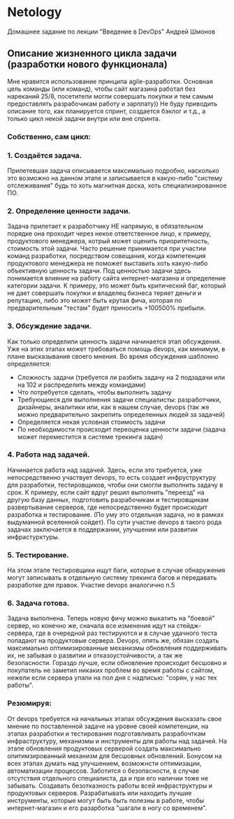 # Netology #

Домашнее задание по лекции "Введение в DevOps"
Андрей Шмонов

## Описание жизненного цикла задачи (разработки нового функционала) ##

Мне нравится использование принципа agile-разработки. Основная цель команды (или команд), чтобы сайт магазина работал без нареканий 25/8, посетители могли совершать покупки и тем самым предоставлять разрабочикам работу и зарплату))
Не буду приводить описание того, как планируется спринт, создается бэклог и т.д., а только цикл некой задачи внутри или вне спринта.

### Собственно, сам цикл: ###

### 1. Создаётся задача. ###
Прилетевшая задача описывается максимально подробно, насколько это возможно на данном этапе и записывается в какую-либо "систему отслеживания" будь то хоть магнитная доска, хоть специализированное ПО.

### 2. Определение ценности задачи. ###
Задача прилетает к разработчику НЕ напрямую, в обязательном порядке она проходит через некое ответственное лицо, к примеру, продуктового менеджера, котрый может оценить приоритетность, стоимость этой задачи. Часто решение принимается при участии команд разработки, посредством совещания, когда компетенция продуктового менеджера не поможет выставить хоть какую-либо объективную ценность задачи. Под ценностью задачи здесь понимается влияние на работу сайта интернет-магазина и определение категории задачи. К примеру, это может быть критический баг, который не дает совершать покупки и владелец бизнеса теряет деньги и репутацию, либо это может быть крутая фича, которая по предварительным "тестам" будет приносить +100500% прибыли.

### 3. Обсуждение задачи. ###
Как только определили ценность задачи начинается этап обсуждения. Уже на этих этапах может требоваться помощь devops, как минимум, в плане высказывания своего мнения. Во время обсуждения шаблонно определяется:
- Сложность задачи (требуется ли разбить задачу на 2 подзадачи или на 102 и распределить между командами)
- Что потребуется сделать, чтобы выполнить задачу
- Требующиеся для выполнения задачи специалисты: разработчики, дизайнеры, аналитики или, как в нашем случае, devops (так же можно предварительно закрепить определенных людей за задачей)
- Определяется некая условная стоимость задачи
- По необходимости происходит переоценка ценности задачи (задача может переместится в системе трекинга задач)

### 4. Работа над задачей. ###
Начинается работа над задачей. Здесь, если это требуется, уже непосредственно участвует devops, то есть создает инфруструктуру для разработки, тестировщиков, чтобы они смогли выполнить задачу в срок. К примеру, если сайт вдруг решил выполнить "переезд" на другую базу данных, подготовить разрабочикам и тестировщикам развертывание серверов, где непосредственно будет происходит разработка и тестирование. (По уму это отдельная задача, но в рамках выдуманной вселенной сойдет). По сути участие devops в такого рода задачах заключается в поддержании, улучшении или развитии инфрастурктуры.

### 5. Тестирование. ###
На этом этапе тестировщики ищут баги, которые в случае обнаружения могут записывать в отдельную систему трекинга багов и передавать разработке для правок. Участие devops аналогично п.5

### 6. Задача готова. ###
Задача выполнена. Теперь новую фичу можно выкатить на "боевой" сервер, но конечно же, сначала все изменения идут на стейдж-сервера, где в очередной раз тестируются и в случае удачного теста попадают на продуктовые сервера. Devops, опять же, обязан создать максимально оптимизированные механизмы обновления поддерживать их, не забывая о развитии и отказоустойчивости, а так же безопасности. Гораздо лучше, если обновление происходит бесшовно и покупатель не заметил никаких проблем во время работы с сайтом, нежели если сервера упали на пол дня с надписью: "сорян, у нас тех работы".

### Резюмируя: ### 
От devops требуется на начальных этапах обсуждения высказать свое мнение по поставленной задаче на уровне своей компетенции, на этапах разработки и тестирования подготавливать разрабочткам инфраструктуру, механизмы и инструменты для работы над задачей. На этапе обновления продуктовых серверой создать максимально опитимзированный механизм для бесшовных обновлений. Бонусом на всех этапах думать над улучшением, возможнсти оптимизации, автоматизации процессов. Заботится о безопасности, в случае отсутствия отдельного специалиста, да и при его наличии тоже не забывать. Создавать безотказность работы всей инфраструктуры и продуктовых серверов. Разрабатывать или находить лучшие инструменты, которые могут быть быть полезны в работе, чтобы интернет-магазин и его разарботка "шагали в ногу со временем".
